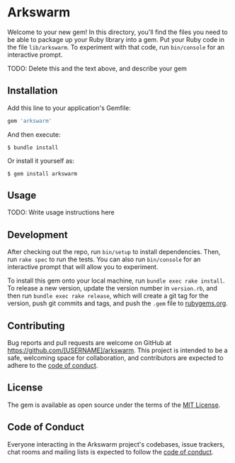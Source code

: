 # Arkswarm

Welcome to your new gem! In this directory, you'll find the files you need to be able to package up your Ruby library into a gem. Put your Ruby code in the file `lib/arkswarm`. To experiment with that code, run `bin/console` for an interactive prompt.

TODO: Delete this and the text above, and describe your gem

## Installation

Add this line to your application's Gemfile:

```ruby
gem 'arkswarm'
```

And then execute:

    $ bundle install

Or install it yourself as:

    $ gem install arkswarm

## Usage

TODO: Write usage instructions here

## Development

After checking out the repo, run `bin/setup` to install dependencies. Then, run `rake spec` to run the tests. You can also run `bin/console` for an interactive prompt that will allow you to experiment.

To install this gem onto your local machine, run `bundle exec rake install`. To release a new version, update the version number in `version.rb`, and then run `bundle exec rake release`, which will create a git tag for the version, push git commits and tags, and push the `.gem` file to [rubygems.org](https://rubygems.org).

## Contributing

Bug reports and pull requests are welcome on GitHub at https://github.com/[USERNAME]/arkswarm. This project is intended to be a safe, welcoming space for collaboration, and contributors are expected to adhere to the [code of conduct](https://github.com/[USERNAME]/arkswarm/blob/master/CODE_OF_CONDUCT.md).


## License

The gem is available as open source under the terms of the [MIT License](https://opensource.org/licenses/MIT).

## Code of Conduct

Everyone interacting in the Arkswarm project's codebases, issue trackers, chat rooms and mailing lists is expected to follow the [code of conduct](https://github.com/[USERNAME]/arkswarm/blob/master/CODE_OF_CONDUCT.md).
